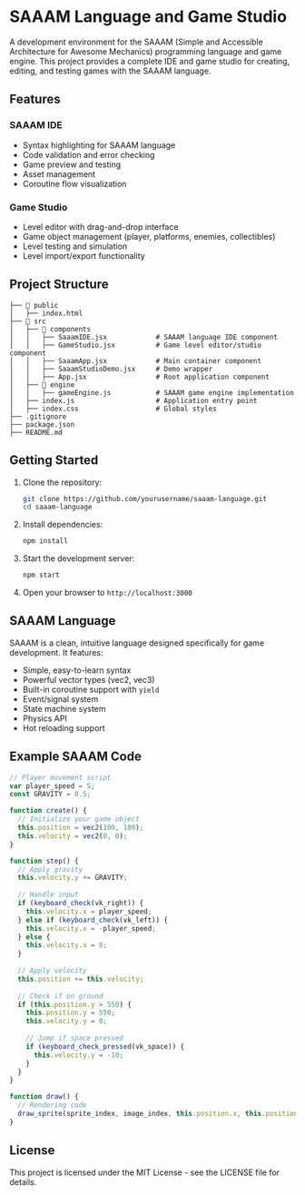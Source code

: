 # SAAAM Language and Game Studio

A development environment for the SAAAM (Simple and Accessible Architecture for Awesome Mechanics) programming language and game engine. This project provides a complete IDE and game studio for creating, editing, and testing games with the SAAAM language.

## Features

### SAAAM IDE
- Syntax highlighting for SAAAM language
- Code validation and error checking
- Game preview and testing
- Asset management
- Coroutine flow visualization

### Game Studio
- Level editor with drag-and-drop interface
- Game object management (player, platforms, enemies, collectibles)
- Level testing and simulation
- Level import/export functionality

## Project Structure

```
├── 📂 public
│   ├── index.html
├── 📂 src
│   ├── 📂 components
│   │   ├── SaaamIDE.jsx            # SAAAM language IDE component
│   │   ├── GameStudio.jsx          # Game level editor/studio component
│   │   ├── SaaamApp.jsx            # Main container component
│   │   ├── SaaamStudioDemo.jsx     # Demo wrapper
│   │   ├── App.jsx                 # Root application component
│   ├── 📂 engine
│   │   ├── gameEngine.js           # SAAAM game engine implementation
│   ├── index.js                    # Application entry point
│   ├── index.css                   # Global styles
├── .gitignore
├── package.json
├── README.md
```

## Getting Started

1. Clone the repository:
   ```bash
   git clone https://github.com/yourusername/saaam-language.git
   cd saaam-language
   ```

2. Install dependencies:
   ```bash
   npm install
   ```

3. Start the development server:
   ```bash
   npm start
   ```

4. Open your browser to `http://localhost:3000`

## SAAAM Language

SAAAM is a clean, intuitive language designed specifically for game development. It features:

- Simple, easy-to-learn syntax
- Powerful vector types (vec2, vec3)
- Built-in coroutine support with `yield`
- Event/signal system
- State machine system
- Physics API
- Hot reloading support

## Example SAAAM Code

```javascript
// Player movement script
var player_speed = 5;
const GRAVITY = 0.5;

function create() {
  // Initialize your game object
  this.position = vec2(100, 100);
  this.velocity = vec2(0, 0);
}

function step() {
  // Apply gravity
  this.velocity.y += GRAVITY;
  
  // Handle input
  if (keyboard_check(vk_right)) {
    this.velocity.x = player_speed;
  } else if (keyboard_check(vk_left)) {
    this.velocity.x = -player_speed;
  } else {
    this.velocity.x = 0;
  }
  
  // Apply velocity
  this.position += this.velocity;
  
  // Check if on ground
  if (this.position.y > 550) {
    this.position.y = 550;
    this.velocity.y = 0;
    
    // Jump if space pressed
    if (keyboard_check_pressed(vk_space)) {
      this.velocity.y = -10;
    }
  }
}

function draw() {
  // Rendering code
  draw_sprite(sprite_index, image_index, this.position.x, this.position.y);
}
```

## License

This project is licensed under the MIT License - see the LICENSE file for details.

